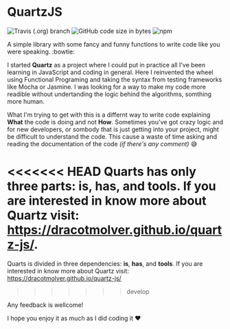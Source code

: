 # QuartzJS

![Travis (.org) branch](https://img.shields.io/travis/DracotMolver/quartz-js/master)
![GitHub code size in bytes](https://img.shields.io/github/languages/code-size/DracotMolver/quartz-js)
![npm](https://img.shields.io/npm/dm/quartzjs)

A simple library with some fancy and funny functions to write code like you were speaking. :bowtie:

I started **Quartz** as a project where I could put in practice all I've been learning in JavaScript and coding in general. Here I reinvented the wheel using Functional Programing and taking the syntax from testing frameworks like Mocha or Jasmine. I was looking for a way to make my code more readible without undertanding the logic behind the algorithms, somthing more human.

What I'm trying to get with this is a differnt way to write code explaining **What** the code is doing and not **How**. Sometimes you've got crazy logic and for new developers, or sombody that is just getting into your project, might be difficult to understand the code. This cause a waste of time asking and reading the documentation of the code _(if there's any comment)_ :sweat_smile:

#

<<<<<<< HEAD
Quarts has only three parts: **is**, **has**, and **tools**. If you are interested in know more about Quartz visit: https://dracotmolver.github.io/quartz-js/.
=======
Quarts is divided in three dependencies: **is**, **has**, and **tools**. If you are interested in know more about Quartz visit: https://dracotmolver.github.io/quartz-js/
>>>>>>> develop

Any feedback is wellcome!

I hope you enjoy it as much as I did coding it :heart:
